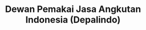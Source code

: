 ---
title: "Dewan Pemakai Jasa Angkutan Indonesia (Depalindo)"
description: "Depalindo is a national council that represents Indonesian cargo owners and advocates for fair policies, efficient logistics, and global trade competitiveness."
category: "Company Profile Website"
ctaLabel: "Visit Website"
ctaHref: "https://depalindo.com"
cover: "/assets/projects/depalindo.png"
featured: true
order: 1
year: 2025
stack: ["Laravel", "Filament", "Bootstrap", "MySQL", "PHP", "JavaScript", "Git"]
details: "Company profile, CMS for content & news publishing, role-based admin, responsive design with basic SEO."
---